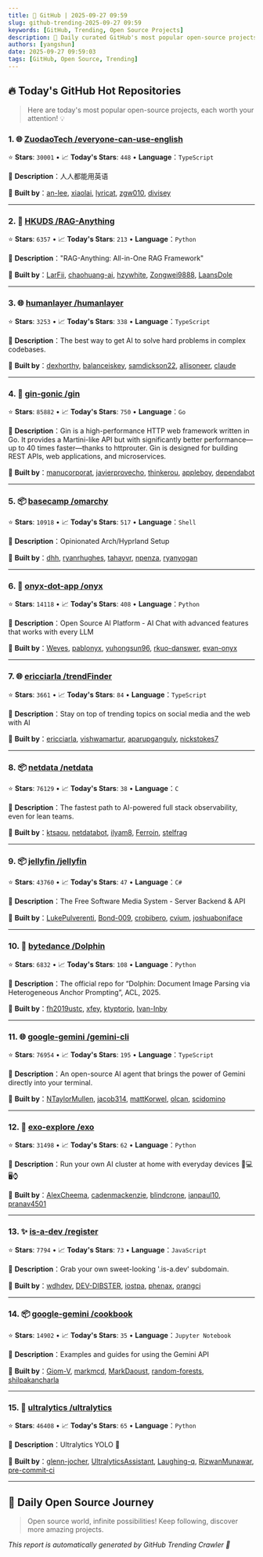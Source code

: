 ```yaml
---
title: 🚀 GitHub | 2025-09-27 09:59
slug: github-trending-2025-09-27 09:59
keywords: [GitHub, Trending, Open Source Projects]
description: 🌟 Daily curated GitHub's most popular open-source projects to help you stay on the pulse of technology!
authors: [yangshun]
date: 2025-09-27 09:59:03
tags: [GitHub, Open Source, Trending]
---
```


## 🔥 Today's GitHub Hot Repositories

> Here are today's most popular open-source projects, each worth your attention! 💡

### 1. 🌐 [ZuodaoTech /everyone-can-use-english](https://github.com/ZuodaoTech/everyone-can-use-english)

⭐ **Stars**: `30001`   •   📈 **Today's Stars**: `448`   •   **Language**：`TypeScript`

📝 **Description**：人人都能用英语

🤝 **Built by**：[an-lee](https://github.com/an-lee), [xiaolai](https://github.com/xiaolai), [lyricat](https://github.com/lyricat), [zgw010](https://github.com/zgw010), [divisey](https://github.com/divisey)

---

### 2. 🐍 [HKUDS /RAG-Anything](https://github.com/HKUDS/RAG-Anything)

⭐ **Stars**: `6357`   •   📈 **Today's Stars**: `213`   •   **Language**：`Python`

📝 **Description**："RAG-Anything: All-in-One RAG Framework"

🤝 **Built by**：[LarFii](https://github.com/LarFii), [chaohuang-ai](https://github.com/chaohuang-ai), [hzywhite](https://github.com/hzywhite), [Zongwei9888](https://github.com/Zongwei9888), [LaansDole](https://github.com/LaansDole)

---

### 3. 🌐 [humanlayer /humanlayer](https://github.com/humanlayer/humanlayer)

⭐ **Stars**: `3253`   •   📈 **Today's Stars**: `338`   •   **Language**：`TypeScript`

📝 **Description**：The best way to get AI to solve hard problems in complex codebases.

🤝 **Built by**：[dexhorthy](https://github.com/dexhorthy), [balanceiskey](https://github.com/balanceiskey), [samdickson22](https://github.com/samdickson22), [allisoneer](https://github.com/allisoneer), [claude](https://github.com/claude)

---

### 4. 🚦 [gin-gonic /gin](https://github.com/gin-gonic/gin)

⭐ **Stars**: `85882`   •   📈 **Today's Stars**: `750`   •   **Language**：`Go`

📝 **Description**：Gin is a high-performance HTTP web framework written in Go. It provides a Martini-like API but with significantly better performance—up to 40 times faster—thanks to httprouter. Gin is designed for building REST APIs, web applications, and microservices.

🤝 **Built by**：[manucorporat](https://github.com/manucorporat), [javierprovecho](https://github.com/javierprovecho), [thinkerou](https://github.com/thinkerou), [appleboy](https://github.com/appleboy), [dependabot](https://github.com/dependabot)

---

### 5. 📦 [basecamp /omarchy](https://github.com/basecamp/omarchy)

⭐ **Stars**: `10918`   •   📈 **Today's Stars**: `517`   •   **Language**：`Shell`

📝 **Description**：Opinionated Arch/Hyprland Setup

🤝 **Built by**：[dhh](https://github.com/dhh), [ryanrhughes](https://github.com/ryanrhughes), [tahayvr](https://github.com/tahayvr), [npenza](https://github.com/npenza), [ryanyogan](https://github.com/ryanyogan)

---

### 6. 🐍 [onyx-dot-app /onyx](https://github.com/onyx-dot-app/onyx)

⭐ **Stars**: `14118`   •   📈 **Today's Stars**: `408`   •   **Language**：`Python`

📝 **Description**：Open Source AI Platform - AI Chat with advanced features that works with every LLM

🤝 **Built by**：[Weves](https://github.com/Weves), [pablonyx](https://github.com/pablonyx), [yuhongsun96](https://github.com/yuhongsun96), [rkuo-danswer](https://github.com/rkuo-danswer), [evan-onyx](https://github.com/evan-onyx)

---

### 7. 🌐 [ericciarla /trendFinder](https://github.com/ericciarla/trendFinder)

⭐ **Stars**: `3661`   •   📈 **Today's Stars**: `84`   •   **Language**：`TypeScript`

📝 **Description**：Stay on top of trending topics on social media and the web with AI

🤝 **Built by**：[ericciarla](https://github.com/ericciarla), [vishwamartur](https://github.com/vishwamartur), [aparupganguly](https://github.com/aparupganguly), [nickstokes7](https://github.com/nickstokes7)

---

### 8. 📦 [netdata /netdata](https://github.com/netdata/netdata)

⭐ **Stars**: `76129`   •   📈 **Today's Stars**: `38`   •   **Language**：`C`

📝 **Description**：The fastest path to AI-powered full stack observability, even for lean teams.

🤝 **Built by**：[ktsaou](https://github.com/ktsaou), [netdatabot](https://github.com/netdatabot), [ilyam8](https://github.com/ilyam8), [Ferroin](https://github.com/Ferroin), [stelfrag](https://github.com/stelfrag)

---

### 9. 📦 [jellyfin /jellyfin](https://github.com/jellyfin/jellyfin)

⭐ **Stars**: `43760`   •   📈 **Today's Stars**: `47`   •   **Language**：`C#`

📝 **Description**：The Free Software Media System - Server Backend & API

🤝 **Built by**：[LukePulverenti](https://github.com/LukePulverenti), [Bond-009](https://github.com/Bond-009), [crobibero](https://github.com/crobibero), [cvium](https://github.com/cvium), [joshuaboniface](https://github.com/joshuaboniface)

---

### 10. 🐍 [bytedance /Dolphin](https://github.com/bytedance/Dolphin)

⭐ **Stars**: `6832`   •   📈 **Today's Stars**: `108`   •   **Language**：`Python`

📝 **Description**：The official repo for “Dolphin: Document Image Parsing via Heterogeneous Anchor Prompting”, ACL, 2025.

🤝 **Built by**：[fh2019ustc](https://github.com/fh2019ustc), [xfey](https://github.com/xfey), [ktyptorio](https://github.com/ktyptorio), [Ivan-Inby](https://github.com/Ivan-Inby)

---

### 11. 🌐 [google-gemini /gemini-cli](https://github.com/google-gemini/gemini-cli)

⭐ **Stars**: `76954`   •   📈 **Today's Stars**: `195`   •   **Language**：`TypeScript`

📝 **Description**：An open-source AI agent that brings the power of Gemini directly into your terminal.

🤝 **Built by**：[NTaylorMullen](https://github.com/NTaylorMullen), [jacob314](https://github.com/jacob314), [mattKorwel](https://github.com/mattKorwel), [olcan](https://github.com/olcan), [scidomino](https://github.com/scidomino)

---

### 12. 🐍 [exo-explore /exo](https://github.com/exo-explore/exo)

⭐ **Stars**: `31498`   •   📈 **Today's Stars**: `62`   •   **Language**：`Python`

📝 **Description**：Run your own AI cluster at home with everyday devices 📱💻 🖥️⌚

🤝 **Built by**：[AlexCheema](https://github.com/AlexCheema), [cadenmackenzie](https://github.com/cadenmackenzie), [blindcrone](https://github.com/blindcrone), [ianpaul10](https://github.com/ianpaul10), [pranav4501](https://github.com/pranav4501)

---

### 13. ✨ [is-a-dev /register](https://github.com/is-a-dev/register)

⭐ **Stars**: `7794`   •   📈 **Today's Stars**: `73`   •   **Language**：`JavaScript`

📝 **Description**：Grab your own sweet-looking '.is-a.dev' subdomain.

🤝 **Built by**：[wdhdev](https://github.com/wdhdev), [DEV-DIBSTER](https://github.com/DEV-DIBSTER), [iostpa](https://github.com/iostpa), [phenax](https://github.com/phenax), [orangci](https://github.com/orangci)

---

### 14. 📦 [google-gemini /cookbook](https://github.com/google-gemini/cookbook)

⭐ **Stars**: `14902`   •   📈 **Today's Stars**: `35`   •   **Language**：`Jupyter Notebook`

📝 **Description**：Examples and guides for using the Gemini API

🤝 **Built by**：[Giom-V](https://github.com/Giom-V), [markmcd](https://github.com/markmcd), [MarkDaoust](https://github.com/MarkDaoust), [random-forests](https://github.com/random-forests), [shilpakancharla](https://github.com/shilpakancharla)

---

### 15. 🐍 [ultralytics /ultralytics](https://github.com/ultralytics/ultralytics)

⭐ **Stars**: `46408`   •   📈 **Today's Stars**: `65`   •   **Language**：`Python`

📝 **Description**：Ultralytics YOLO 🚀

🤝 **Built by**：[glenn-jocher](https://github.com/glenn-jocher), [UltralyticsAssistant](https://github.com/UltralyticsAssistant), [Laughing-q](https://github.com/Laughing-q), [RizwanMunawar](https://github.com/RizwanMunawar), [pre-commit-ci](https://github.com/pre-commit-ci)

---

## 🌈 Daily Open Source Journey

> Open source world, infinite possibilities! Keep following, discover more amazing projects.

*This report is automatically generated by GitHub Trending Crawler 🤖*
